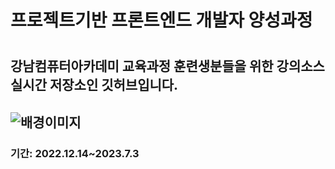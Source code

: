 <h1>프로젝트기반 프론트엔드 개발자 양성과정<h1>
<h2>강남컴퓨터아카데미 교육과정 훈련생분들을 위한
강의소스 실시간 저장소인 깃허브입니다.<h2>
<img src="[https://www.google.com/url?sa=i&url=https%3A%2F%2Fwww.dongascience.com%2Fnews.php%3Fidx%3D8448&psig=AOvVaw2w3MArydQK5AXtx5cfLmu0&ust=1671609740616000&source=images&cd=vfe&ved=0CBAQjRxqFwoTCIirjNjdh_wCFQAAAAAdAAAAABAE](http://image.dongascience.com/Photo/2015/10/14454965359915.gif)" alt="배경이미지">
<h3>기간: 2022.12.14~2023.7.3<h3>
